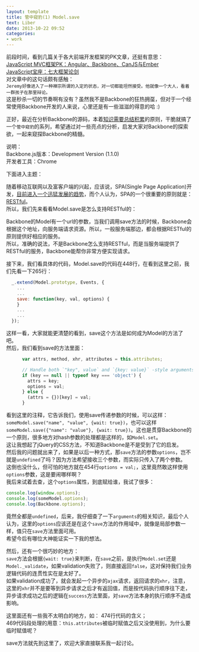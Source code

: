 ```yaml
---
layout: template
title: 管中窥豹(1) Model.save
text: Liber
date: 2013-10-22 09:52
categories:
- work
---
```


前段时间，看到几篇关于各大前端开发框架的PK文章，还挺有意思：  
[JavaScript MVC框架PK：Angular、Backbone、CanJS与Ember][0]  
[JavaScript宝座：七大框架论剑][1]  
对文章中的这句话颇有感触：  
`Jeremy好像进入了一种禅宗所谓的入定的状态，对一切都能坦然接受。他就像一个大人，看着一群孩子在那里辩论。`  
这是秒杀一切的节奏啊有没有？虽然我不是Backbone的狂热拥虿，但对于一个经常使用Backbone开发的人来说，心里还是有一些滋滋的得意的哈 :)  

正好，最近在分析Backbone的源码，本着[知识需要总结积累][2]的原则，干脆就搞了一个`管中窥豹`的系列，希望通过对一些亮点的分析，启发大家对Backbone的探索欲，一起来窥探Backbone的精髓。  


说明：  
Backbone.js版本：Development Version (1.1.0)  
开发者工具：Chrome

下面进入主题：  

随着移动互联网以及富客户端的兴起，应该说，SPA(Single Page Application)开发，[目前进入一个迅猛发展的趋势][3]，而个人认为，SPA的一个很重要的原则就是：[RESTful][4]。  
所以，我们先来看看Model.save是怎么支持RESTful的：  

Backbone的Model有一个url的参数，当我们调用save方法的时候，Backbone会根据这个地址，向服务端请求资源。所以，一般服务端那边，都会根据RESTful的原则提供好相应的服务。  
所以，准确的说法，不是Backbone怎么支持RESTful，而是当服务端提供了RESTful的服务，Backbone能帮你非常方便实现请求。

接下来，我们看具体的代码，Model.save的代码在448行，在看到这里之前，我们先看一下265行：  

```javascript
  _.extend(Model.prototype, Events, {
    ...
    ...
    save: function(key, val, options) {
    }
    ...
    ...
  });
```  

这样一看，大家就能更清楚的看到，save这个方法是如何成为Model的方法了吧。  
然后，我们看到save的方法里面：  

```javascript
      var attrs, method, xhr, attributes = this.attributes;

      // Handle both `"key", value` and `{key: value}` -style arguments.
      if (key == null || typeof key === 'object') {
        attrs = key;
        options = val;
      } else {
        (attrs = {})[key] = val;
      }
```  

看到这里的注释，它告诉我们，使用save传递参数的时候，可以这样：  
`someModel.save("name", "value", {wait: true})`，也可以这样`someModel.save({"name": "value"}, {wait: true})`。这也是贯穿Backbone的一个原则，很多地方对hash参数的处理都是这样的，如`Model.set`。  
这让我想起了jQuery的CSS方法，不知道Backbone是不是受到了它的启发。  
然后我的问题就出来了，如果是以后一种方式，那`save`方法的参数`options`，岂不就是`undefined`了吗？因为方法希望接收三个参数，而实际只传入了两个参数。  
这倒也没什么，但可怕的地方就在454行`options = val;`，这里竟然敢这样使用`options`参数，这是要闹哪样啊？  
我后来试着去查，这个`options`属性，到底赋给谁，我试了很多：  

```javascript
console.log(window.options);
console.log(someModel.options);
console.log(Backbone.options);
```  

竟然全都是`undefined`，后来，我仔细查了一下`arguments`的相关知识，最后个人认为，这里的`options`应该还是在这个`save`方法的作用域中，就像是局部参数一样，值只在`save`方法里面可用。  
希望今后有哪位大神能证实一下我的想法。

然后，还有一个很巧妙的地方：  
`save`方法会根据`{wait: true}`来判断，在`save`之前，是执行`Model.set`还是`Model._validate`，如果validation失败了，则直接返回`false`，这对保持我们业务逻辑代码的连贯性实在是太好了。  
如果validation成功了，就会发起一个异步的`ajax`请求，返回请求的`xhr`，注意，这里的`xhr`并不是要等到异步请求之后才有返回值，而是按代码执行顺序往下走，异步请求成功之后的逻辑在`success`方法里面，对`save`方法本身的执行顺序不造成影响。  

这里面还有一些我不太明白的地方，如：
474行代码的含义；  
469代码段处理的用意：`this.attributes`被临时赋值之后又没使用到，为什么要临时赋值呢？  

save方法就先到这里了，欢迎大家直接联系我一起讨论。

[0]: http://www.ituring.com.cn/article/38394
[1]: http://www.ituring.com.cn/article/8108
[2]: http://www.diyifanwen.com/jiaoan/shengwujiaoxuefansi/0812261043069237360.htm
[3]: http://www.csdn.net/article/2012-12-10/2812658-Single-Page-Applications
[4]: http://developer.51cto.com/art/200908/141825.htm

